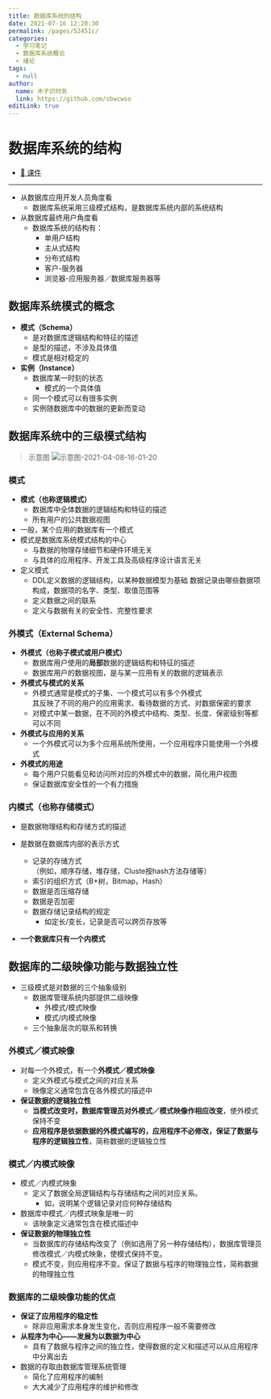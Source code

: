 ```yaml
---
title: 数据库系统的结构
date: 2021-07-16 12:20:30
permalink: /pages/52451c/
categories: 
  - 学习笔记
  - 数据库系统概论
  - 绪论
tags: 
  - null
author: 
  name: 木子识时务
  link: https://github.com/sbwcwso
editLink: true
---
```

# 数据库系统的结构

* [🔗 课件](./assets/第三讲课件.pdf)

---

* 从数据库应用开发人员角度看
  * 数据库系统采用三级模式结构，是数据库系统内部的系统结构
* 从数据库最终用户角度看
  * 数据库系统的结构有：
    * 单用户结构
    * 主从式结构
    * 分布式结构
    * 客户-服务器
    * 浏览器-应用服务器／数据库服务器等

## 数据库系统模式的概念

* **模式（Schema）**
  * 是对数据库逻辑结构和特征的描述
  * 是型的描述，不涉及具体值
  * 模式是相对稳定的
* **实例（Instance）**
  * 数据库某一时刻的状态
    * 模式的一个具体值
  * 同一个模式可以有很多实例
  * 实例随数据库中的数据的更新而变动

## 数据库系统中的三级模式结构

>示意图
![示意图-2021-04-08-16-01-20](https://cdn.jsdelivr.net/gh/sbwcwso/PicBed@master/示意图-2021-04-08-16-01-20.png)

### 模式

* **模式（也称逻辑模式）**
  * 数据库中全体数据的逻辑结构和特征的描述
  * 所有用户的公共数据视图
* 一般，某个应用的数据库有一个模式
* 模式是数据库系统模式结构的中心
  * 与数据的物理存储细节和硬件环境无关
  * 与具体的应用程序、开发工具及高级程序设计语言无关
* 定义模式
  * DDL定义数据的逻辑结构，以某种数据模型为基础
    数据记录由哪些数据项构成，数据项的名字、类型、取值范围等
  * 定义数据之间的联系
  * 定义与数据有关的安全性、完整性要求

### 外模式（External Schema）

* **外模式（也称子模式或用户模式）**
  * 数据库用户使用的**局部**数据的逻辑结构和特征的描述
  * 数据库用户的数据视图，是与某一应用有关的数据的逻辑表示
* **外模式与模式的关系**
  * 外模式通常是模式的子集、一个模式可以有多个外模式  
    其反映了不同的用户的应用需求、看待数据的方式、对数据保密的要求
  * 对模式中某一数据，在不同的外模式中结构、类型、长度、保密级别等都可以不同
* **外模式与应用的关系**
  * 一个外模式可以为多个应用系统所使用，一个应用程序只能使用一个外模式
* **外模式的用途**
  * 每个用户只能看见和访问所对应的外模式中的数据，简化用户视图
  * 保证数据库安全性的一个有力措施

### 内模式（也称存储模式）

* 是数据物理结构和存储方式的描述
* 是数据在数据库内部的表示方式
  * 记录的存储方式  
  （例如，顺序存储，堆存储，Cluste按hash方法存储等）
  * 索引的组织方式（B+树，Bitmap，Hash）
  * 数据是否压缩存储
  * 数据是否加密
  * 数据存储记录结构的规定
    * 如定长/变长，记录是否可以跨页存放等

* **一个数据库只有一个内模式**

## 数据库的二级映像功能与数据独立性

* 三级模式是对数据的三个抽象级别
  * 数据库管理系统内部提供二级映像
    * 外模式/模式映像
    * 模式/内模式映像
  * 三个抽象层次的联系和转换

### 外模式／模式映像

* 对每一个外模式，有一个**外模式／模式映像**
  * 定义外模式与模式之间的对应关系
  * 映像定义通常包含在各外模式的描述中
* **保证数据的逻辑独立性**
  * **当模式改变时，数据库管理员对外模式／模式映像作相应改变**，使外模式保持不变
  * **应用程序是依据数据的外模式编写的，应用程序不必修改，保证了数据与程序的逻辑独立性**，简称数据的逻辑独立性

### 模式／内模式映像

* 模式／内模式映象
  * 定义了数据全局逻辑结构与存储结构之间的对应关系。
    * 如，说明某个逻辑记录对应何种存储结构
* 数据库中模式／内模式映象是唯一的
  * 该映象定义通常包含在模式描述中
* **保证数据的物理独立性**
  * 当数据库的存储结构改变了（例如选用了另一种存储结构），数据库管理员修改模式／内模式映象，使模式保持不变。
  * 模式不变，则应用程序不变。保证了数据与程序的物理独立性，简称数据的物理独立性

### 数据库的二级映像功能的优点

* **保证了应用程序的稳定性**
  * 除非应用需求本身发生变化，否则应用程序一般不需要修改
* **从程序为中心——发展为以数据为中心**
  * 具有了数据与程序之间的独立性，使得数据的定义和描述可以从应用程序中分离出去
* 数据的存取由数据库管理系统管理
  * 简化了应用程序的编制
  * 大大减少了应用程序的维护和修改
